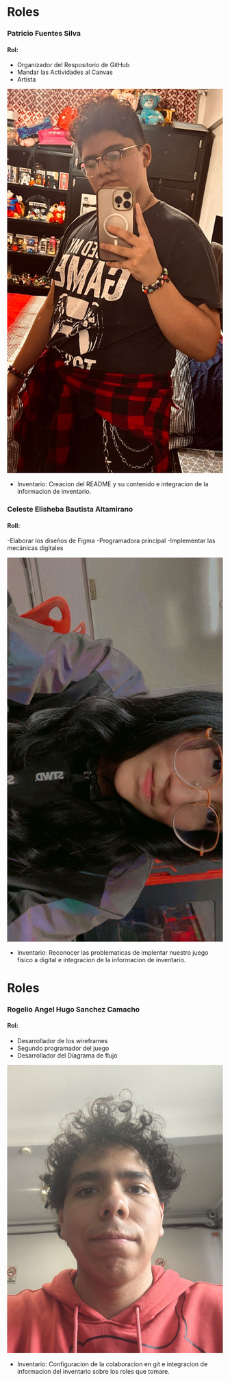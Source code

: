 # Roles
### Patricio Fuentes Silva 

#### Rol:
- Organizador del Respositorio de GitHub
- Mandar las Actividades al Canvas
- Artista 

![Mi Cara:](./assets/Mi%20Cara.jpeg)

- Inventario: Creacion del README y su contenido e integracion de la informacion de inventario.

### Celeste Elisheba Bautista Altamirano

#### Roll:
-Elaborar los diseños de Figma
-Programadora principal
-Implementar las mecánicas digitales

![Mi foto:](./assets/Foto_Celeste.jpg)

- Inventario: Reconocer las problematicas de implentar nuestro juego fisico a digital e integracion de la informacion de inventario.

# Roles
### Rogelio Angel Hugo Sanchez Camacho 

#### Rol:
- Desarrollador de los wireframes
- Segundo programador del juego
- Desarrollador del Diagrama de flujo

![Mi Cara:](./assets/RogelioFoto.jpg)

- Inventario: Configuracion de la colaboracion en git e integracion de informacion del inventario sobre los roles que tomare.